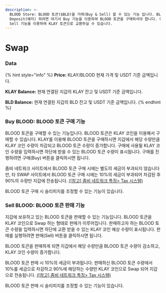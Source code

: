 ```yaml
---
description: >-
  BLOOD Store: BLOOD 토큰($BLD)을 거래(Buy & Sell) 할 수 있는 기능 입니다. BLOOD 토큰을
  Deposit(예치) 하려면 여기서 Buy 기능을 이용하여 BLOOD 토큰을 구매하셔야 합니다. 이자 수익을 Claim(인출) 한 후
  Sell 기능을 이용하여 KLAY 토큰으로 교환하실 수 있습니다.
---
```


# Swap

### Data

{% hint style="info" %}
**Price:** KLAY/BLOOD 현재 가격 및 USDT 기준 금액입니다.&#x20;

**KLAY Balance:** 현재 연결된 지갑의 KLAY 잔고 및 USDT 기준 금액입니다.&#x20;

**BLD Balance:** 현재 연결된 지갑의 BLD 잔고 및 USDT 기준 금액입니다.
{% endhint %}

### Buy BLOOD: BLOOD 토큰 구매 기능

BLOOD 토큰을 구매할 수 있는 기능입니다. BLOOD 토큰은 KLAY 코인을 이용해서 구매할 수 있습니다. KLAY를 이용해 BLOOD 토큰을 구매하시면 지갑에서 해당 수량만큼 KLAY 코인 수량이 차감되고 BLOOD 토큰 수량이 증가합니다. 구매에 사용될 KLAY 코인 수량을 입력하시면 하단에 받을 수 있는 BLOOD 토큰 수량이 표시됩니다. 구매를 진행하려면 구매(Buy) 버튼을 클릭하시면 됩니다.

좀비 네트워크 사이트에서 BLOOD 토큰 구매 시에는 별도의 세금이 부과되지 않습니다만, 타 SWAP 사이트에서 BLOOD 토큰 구매 시에는 10%의 세금이 부과되어 차감된 후 90%의 수량만 지갑에 전송됩니다. [(\[참고\] 좀비 네트워크 특징> Tax 시스템)](../undefined-1/tax-whale-tax.md)

BLOOD 토큰 구매 시 슬리피지를 조정할 수 있는 기능이 있습니다.

### Sell BLOOD: BLOOD 토큰 판매 기능

지갑에 보유하고 있는 BLOOD 토큰을 판매할 수 있는 기능입니다. BLOOD 토큰을 KLAY 코인으로 Swap 하는 형태로 판매가 이루어집니다. 판매하고자 하는 BLOOD 토큰 수량을 입력하시면 하단에 교환 받을 수 있는 KLAY 코인 예상 수량이 표시됩니다. 판매를 실행하려면 판매(Sell) 버튼을 클릭하시면 됩니다.

BLOOD 토큰을 판매하게 되면 지갑에서 해당 수량만큼 BLOOD 토큰 수량이 감소하고, KLAY 코인 수량이 증가합니다.

BLOOD 토큰 판매 시 10%의 세금이 부과됩니다. 판매하신 BLOOD 토큰 수량에서 10%를 세금으로 차감하고 90%에 해당하는 수량만 KLAY 코인으로 Swap 되어 지갑으로 전송됩니다. [(\[참고\] 좀비 네트워크 특징> Tax 시스템)](../undefined-1/tax-whale-tax.md)

BLOOD 토큰 판매 시 슬리피지룰 조정할 수 있는 기능이 있습니다.

